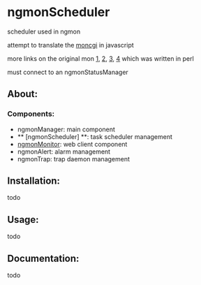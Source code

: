 # ngmonScheduler
scheduler used in ngmon

attempt to translate the [moncgi](http://moncgi.sourceforge.net/index.php/mon.cgi/main) in javascript

more links on the original mon [1], [2], [3], [4] which was written in perl

must connect to an ngmonStatusManager


## About:

### Components:
  * ngmonManager: main component
  * ** [ngmonScheduler] **: task scheduler management
  * [ngmonMonitor]: web client component
  * ngmonAlert: alarm management
  * ngmonTrap: trap daemon management

## Installation:

todo

## Usage:

todo

## Documentation:

todo

[1]: http://www.softpanorama.org/Admin/Monitoring/mon.shtml
[2]: https://sourceforge.net/projects/mon/
[3]: http://ftp.kernel.org/pub/software/admin/mon/
[4]: http://www.debianhelp.co.uk/mon.htm
[ngmonSchedulerManager]: https://github.com/mvcorrea/ngmonScheduler.git
[ngmonMonitor]: https://github.com/mvcorrea/ngmonMonitor.git